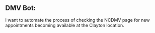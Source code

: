 ## DMV Bot:
I want to automate the process of checking the NCDMV page for new appointments becoming available at the Clayton location.
